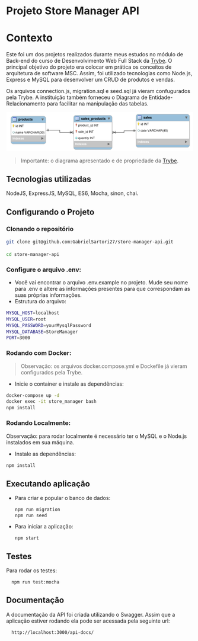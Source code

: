 # Projeto Store Manager API

# Contexto
Este foi um dos projetos realizados durante meus estudos no módulo de Back-end do curso de Desenvolvimento Web Full Stack da [Trybe](https://www.betrybe.com/formacao-desenvolvimento-web). O principal objetivo do projeto era colocar em prática os conceitos de arquitetura de software MSC. Assim, foi utilizado tecnologias como Node.js, Express e MySQL para desenvolver um CRUD de produtos e vendas.

Os arquivos connection.js, migration.sql e seed.sql já vieram confugurados pela Trybe. A instituição também forneceu o Diagrama de Entidade-Relacionamento para facilitar na manipulação das tabelas. 

![Diagrama de Entidade-Relacionamento](/images/db.png)

>Importante: o diagrama apresentado e de propriedade da [Trybe](https://www.betrybe.com/).

## Tecnologias utilizadas

NodeJS, ExpressJS, MySQL, ES6, Mocha, sinon, chai.

## Configurando o Projeto

### Clonando o repositório

```bash
git clone git@github.com:GabrielSartori27/store-manager-api.git

cd store-manager-api
```

###  Configure o arquivo .env:
* Você vai encontrar o arquivo .env.example no projeto. Mude seu nome para .env e altere as informações presentes para que correspondam as suas próprias informações.
* Estrutura do arquivo:  
```bash
MYSQL_HOST=localhost
MYSQL_USER=root
MYSQL_PASSWORD=yourMysqlPassword
MYSQL_DATABASE=StoreManager
PORT=3000
```

### Rodando com Docker:
>Observação: os arquivos docker.compose.yml e Dockefile já vieram configurados pela Trybe.
* Inicie o container e instale as dependências:
```bash
docker-compose up -d
docker exec -it store_manager bash 
npm install
```
### Rodando Localmente:
Observação: para rodar localmente é necessário ter o MySQL e o Node.js instalados em sua máquina.
* Instale as dependências:
```bash 
npm install
``` 
## Executando aplicação

* Para criar e popular o banco de dados:
  ```
  npm run migration
  npm run seed
  ``` 

* Para iniciar a aplicação:

  ```
  npm start
  ```

## Testes

Para rodar os testes:
```
  npm run test:mocha
```

## Documentação

A documentação da API foi criada  utilizando o Swagger. Assim que a aplicação estiver rodando ela pode ser acessada pela seguinte url:  

  ```
    http://localhost:3000/api-docs/
  ```